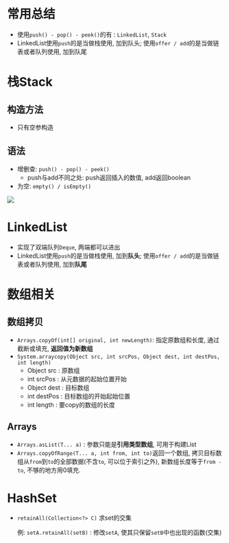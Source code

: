 # 常用总结

+ 使用`push() - pop() - peek()`的有 : `LinkedList`, `Stack`
+ LinkedList使用`push`的是当做栈使用, 加到队头; 使用`offer / add`的是当做链表或者队列使用, 加到队尾



# 栈Stack

## 构造方法

+ 只有空参构造

## 语法

+ 增删查: `push() - pop() - peek()`
  + push与add不同之处: push返回插入的数值, add返回boolean
+ 为空: `empty() / isEmpty()`

![](https://cdn.jsdelivr.net/gh/SalmonC/PicBed@main/1626801416435-1626801416420.png)



# LinkedList

+ 实现了双端队列`Deque`, 两端都可以进出
+ LinkedList使用`push`的是当做栈使用, 加到**队头**; 使用`offer / add`的是当做链表或者队列使用, 加到**队尾**



# 数组相关

## 数组拷贝

+ `Arrays.copyOf(int[] original, int newLength)`: 指定原数组和长度, 通过截断或填充, **返回值为新数组**
+ `System.arraycopy(Object src, int srcPos, Object dest, int destPos, int length)`
  + Object src : 原数组
  + int srcPos : 从元数据的起始位置开始
  + Object dest : 目标数组
  + int destPos : 目标数组的开始起始位置
  + int length  : 要copy的数组的长度

## Arrays

+ `Arrays.asList(T... a)` : 参数只能是**引用类型数组**, 可用于构建List
+ `Arrays.copyOfRange(T... a, int from, int to)`返回一个数组, 拷贝目标数组从`from`到`to`的全部数据(不含`to`, 可以位于索引之外), 新数组长度等于`from - to`, 不够的地方用0填充. 



# HashSet

+ `retainAll(Collection<?> C)` 求set的交集

  例: `setA.retainAll(setB)` : 修改`setA`, 使其只保留`setB`中也出现的函数(交集)

